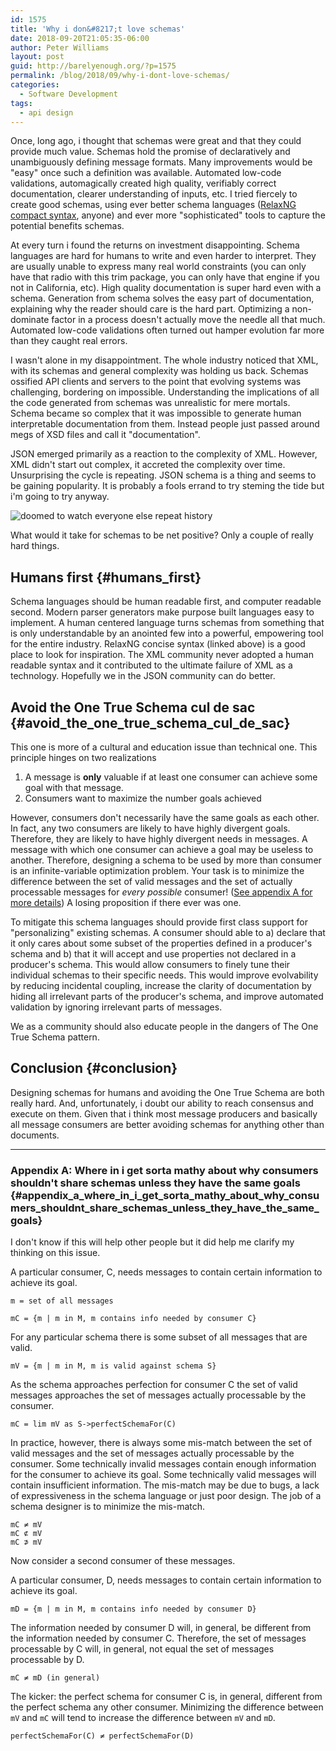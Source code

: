 ```yaml
---
id: 1575
title: 'Why i don&#8217;t love schemas'
date: 2018-09-20T21:05:35-06:00
author: Peter Williams
layout: post
guid: http://barelyenough.org/?p=1575
permalink: /blog/2018/09/why-i-dont-love-schemas/
categories:
  - Software Development
tags:
  - api design
---
```

Once, long ago, i thought that schemas were great and that they could provide much value. Schemas hold the promise of declaratively and unambiguously defining message formats. Many improvements would be "easy" once such a definition was available. Automated low-code validations, automagically created high quality, verifiably correct documentation, clearer understanding of inputs, etc. I tried fiercely to create good schemas, using ever better schema languages ([RelaxNG compact syntax](http://www.relaxng.org/compact-tutorial-20030326.html), anyone) and ever more "sophisticated" tools to capture the potential benefits schemas.

At every turn i found the returns on investment disappointing. Schema languages are hard for humans to write and even harder to interpret. They are usually unable to express many real world constraints (you can only have that radio with this trim package, you can only have that engine if you not in California, etc). High quality documentation is super hard even with a schema. Generation from schema solves the easy part of documentation, explaining why the reader should care is the hard part. Optimizing a non-dominate factor in a process doesn't actually move the needle all that much. Automated low-code validations often turned out hamper evolution far more than they caught real errors.

I wasn't alone in my disappointment. The whole industry noticed that XML, with its schemas and general complexity was holding us back. Schemas ossified API clients and servers to the point that evolving systems was challenging, bordering on impossible. Understanding the implications of all the code generated from schemas was unrealistic for mere mortals. Schema became so complex that it was impossible to generate human interpretable documentation from them. Instead people just passed around megs of XSD files and call it "documentation".

JSON emerged primarily as a reaction to the complexity of XML. However, XML didn't start out complex, it accreted the complexity over time. Unsurprising the cycle is repeating. JSON schema is a thing and seems to be gaining popularity. It is probably a fools errand to try steming the tide but i'm going to try anyway.

![doomed to watch everyone else repeat history](https://pbs.twimg.com/media/DdhLJQJWkAEf4Qr.jpg)

What would it take for schemas to be net positive? Only a couple of really hard things.

## Humans first {#humans_first}

Schema languages should be human readable first, and computer readable second. Modern parser generators make purpose built languages easy to implement. A human centered language turns schemas from something that is only understandable by an anointed few into a powerful, empowering tool for the entire industry. RelaxNG concise syntax (linked above) is a good place to look for inspiration. The XML community never adopted a human readable syntax and it contributed to the ultimate failure of XML as a technology. Hopefully we in the JSON community can do better.

## Avoid the One True Schema cul de sac {#avoid_the_one_true_schema_cul_de_sac}

This one is more of a cultural and education issue than technical one. This principle hinges on two realizations

  1. A message is **only** valuable if at least one consumer can achieve some goal with that message.
  2. Consumers want to maximize the number goals achieved

However, consumers don't necessarily have the same goals as each other. In fact, any two consumers are likely to have highly divergent goals. Therefore, they are likely to have highly divergent needs in messages. A message with which one consumer can achieve a goal may be useless to another. Therefore, designing a schema to be used by more than consumer is an infinite-variable optimization problem. Your task is to minimize the difference between the set of valid messages and the set of actually processable messages for _every possible_ consumer! ([See appendix A for more details](#appendix-a)) A losing proposition if there ever was one.

To mitigate this schema languages should provide first class support for "personalizing" existing schemas. A consumer should able to a) declare that it only cares about some subset of the properties defined in a producer's schema and b) that it will accept and use properties not declared in a producer's schema. This would allow consumers to finely tune their individual schemas to their specific needs. This would improve evolvability by reducing incidental coupling, increase the clarity of documentation by hiding all irrelevant parts of the producer's schema, and improve automated validation by ignoring irrelevant parts of messages.

We as a community should also educate people in the dangers of The One True Schema pattern.

## Conclusion {#conclusion}

Designing schemas for humans and avoiding the One True Schema are both really hard. And, unfortunately, i doubt our ability to reach consensus and execute on them. Given that i think most message producers and basically all message consumers are better avoiding schemas for anything other than documents.

* * *

### Appendix A: Where in i get sorta mathy about why consumers shouldn't share schemas unless they have the same goals {#appendix_a_where_in_i_get_sorta_mathy_about_why_consumers_shouldnt_share_schemas_unless_they_have_the_same_goals}

I don't know if this will help other people but it did help me clarify my thinking on this issue.

A particular consumer, C, needs messages to contain certain information to achieve its goal.

    m = set of all messages

    mC = {m | m in M, m contains info needed by consumer C}

For any particular schema there is some subset of all messages that are valid.

    mV = {m | m in M, m is valid against schema S}

As the schema approaches perfection for consumer C the set of valid messages approaches the set of messages actually processable by the consumer.

    mC = lim mV as S->perfectSchemaFor(C)

In practice, however, there is always some mis-match between the set of valid messages and the set of messages actually processable by the consumer. Some technically invalid messages contain enough information for the consumer to achieve its goal. Some technically valid messages will contain insufficient information. The mis-match may be due to bugs, a lack of expressiveness in the schema language or just poor design. The job of a schema designer is to minimize the mis-match.

    mC ≠ mV
    mC ⊄ mV
    mC ⊅ mV

Now consider a second consumer of these messages.

A particular consumer, D, needs messages to contain certain information to achieve its goal.

    mD = {m | m in M, m contains info needed by consumer D}

The information needed by consumer D will, in general, be different from the information needed by consumer C. Therefore, the set of messages processable by C will, in general, not equal the set of messages processable by D.

    mC ≠ mD (in general)

The kicker: the perfect schema for consumer C is, in general, different from the perfect schema any other consumer. Minimizing the difference between `mV` and `mC` will tend to increase the difference between `mV` and `mD`.

    perfectSchemaFor(C) ≠ perfectSchemaFor(D)
